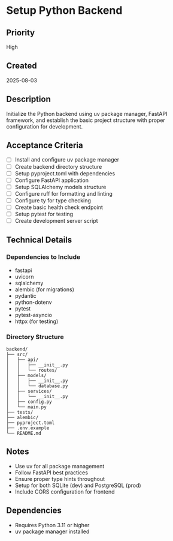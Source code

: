 # Setup Python Backend

## Priority
High

## Created
2025-08-03

## Description
Initialize the Python backend using uv package manager, FastAPI framework, and establish the basic project structure with proper configuration for development.

## Acceptance Criteria
- [ ] Install and configure uv package manager
- [ ] Create backend directory structure
- [ ] Setup pyproject.toml with dependencies
- [ ] Configure FastAPI application
- [ ] Setup SQLAlchemy models structure
- [ ] Configure ruff for formatting and linting
- [ ] Configure ty for type checking
- [ ] Create basic health check endpoint
- [ ] Setup pytest for testing
- [ ] Create development server script

## Technical Details
### Dependencies to Include
- fastapi
- uvicorn
- sqlalchemy
- alembic (for migrations)
- pydantic
- python-dotenv
- pytest
- pytest-asyncio
- httpx (for testing)

### Directory Structure
```
backend/
├── src/
│   ├── api/
│   │   ├── __init__.py
│   │   └── routes/
│   ├── models/
│   │   ├── __init__.py
│   │   └── database.py
│   ├── services/
│   │   └── __init__.py
│   ├── config.py
│   └── main.py
├── tests/
├── alembic/
├── pyproject.toml
├── .env.example
└── README.md
```

## Notes
- Use uv for all package management
- Follow FastAPI best practices
- Ensure proper type hints throughout
- Setup for both SQLite (dev) and PostgreSQL (prod)
- Include CORS configuration for frontend

## Dependencies
- Requires Python 3.11 or higher
- uv package manager installed
